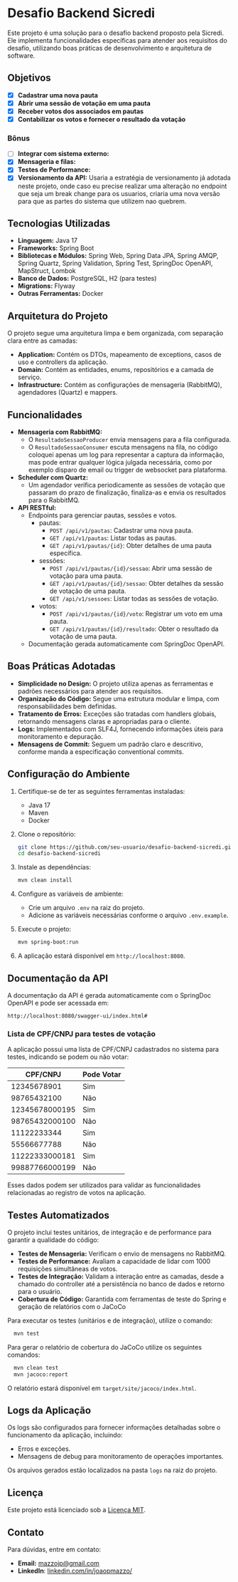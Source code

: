 
# Desafio Backend Sicredi

Este projeto é uma solução para o desafio backend proposto pela Sicredi. Ele implementa funcionalidades específicas para atender aos requisitos do desafio, utilizando boas práticas de desenvolvimento e arquitetura de software.

## Objetivos

- [x] **Cadastrar uma nova pauta**
- [x] **Abrir uma sessão de votação em uma pauta**
- [x] **Receber votos dos associados em pautas**
- [x] **Contabilizar os votos e fornecer o resultado da votação**

### Bônus
- [ ] **Integrar com sistema externo:**
- [x] **Mensageria e filas:**
- [x] **Testes de Performance:**
- [x] **Versionamento da API:** Usaria a estratégia de versionamento já adotada neste projeto, onde caso eu precise realizar uma alteração no endpoint que seja um break change para os usuarios, criaria uma nova versão para que as partes do sistema que utilizem nao quebrem. 

## Tecnologias Utilizadas

- **Linguagem:** Java 17
- **Frameworks:** Spring Boot
- **Bibliotecas e Módulos:** Spring Web, Spring Data JPA, Spring AMQP, Spring Quartz, Spring Validation, Spring Test, SpringDoc OpenAPI, MapStruct, Lombok
- **Banco de Dados:** PostgreSQL, H2 (para testes)
- **Migrations:** Flyway
- **Outras Ferramentas:** Docker

## Arquitetura do Projeto

O projeto segue uma arquitetura limpa e bem organizada, com separação clara entre as camadas:

- **Application:** Contém os DTOs, mapeamento de exceptions, casos de uso e controllers da aplicação.
- **Domain:** Contém as entidades, enums, repositórios e a camada de serviço.
- **Infrastructure:** Contém as configurações de mensageria (RabbitMQ), agendadores (Quartz) e mappers.

## Funcionalidades

- **Mensageria com RabbitMQ:**
    - O `ResultadoSessaoProducer` envia mensagens para a fila configurada.
    - O `ResultadoSessaoConsumer` escuta mensagens na fila, no código coloquei apenas um log para representar a captura da informação, mas pode entrar qualquer lógica julgada necessária, como por exemplo disparo de email ou trigger de websocket para plataforma.
- **Scheduler com Quartz:**
    - Um agendador verifica periodicamente as sessões de votação que passaram do prazo de finalização, finaliza-as e envia os resultados para o RabbitMQ.
- **API RESTful:**
    - Endpoints para gerenciar pautas, sessões e votos.
      - pautas:
        - `POST /api/v1/pautas`: Cadastrar uma nova pauta.
        - `GET /api/v1/pautas`: Listar todas as pautas.
        - `GET /api/v1/pautas/{id}`: Obter detalhes de uma pauta específica.
      - sessões:
        - `POST /api/v1/pautas/{id}/sessao`: Abrir uma sessão de votação para uma pauta.
        - `GET /api/v1/pautas/{id}/sessao`: Obter detalhes da sessão de votação de uma pauta.
        - `GET /api/v1/sessoes`: Listar todas as sessões de votação.
      - votos:
        - `POST /api/v1/pautas/{id}/voto`: Registrar um voto em uma pauta.
        - `GET /api/v1/pautas/{id}/resultado`: Obter o resultado da votação de uma pauta.
    - Documentação gerada automaticamente com SpringDoc OpenAPI.

## Boas Práticas Adotadas

- **Simplicidade no Design:** O projeto utiliza apenas as ferramentas e padrões necessários para atender aos requisitos.
- **Organização do Código:** Segue uma estrutura modular e limpa, com responsabilidades bem definidas.
- **Tratamento de Erros:** Exceções são tratadas com handlers globais, retornando mensagens claras e apropriadas para o cliente.
- **Logs:** Implementados com SLF4J, fornecendo informações úteis para monitoramento e depuração.
- **Mensagens de Commit:** Seguem um padrão claro e descritivo, conforme manda a especificação conventional commits.

## Configuração do Ambiente

1. Certifique-se de ter as seguintes ferramentas instaladas:
   - Java 17
   - Maven
   - Docker

2. Clone o repositório:
   ```bash
   git clone https://github.com/seu-usuario/desafio-backend-sicredi.git
   cd desafio-backend-sicredi
   ```

3. Instale as dependências:
   ```bash
   mvn clean install
   ```

4. Configure as variáveis de ambiente:
   - Crie um arquivo `.env` na raiz do projeto.
   - Adicione as variáveis necessárias conforme o arquivo `.env.example`.

5. Execute o projeto:
   ```bash
   mvn spring-boot:run
   ```
   
6. A aplicação estará disponível em `http://localhost:8080`.

## Documentação da API

A documentação da API é gerada automaticamente com o SpringDoc OpenAPI e pode ser acessada em:
```
http://localhost:8080/swagger-ui/index.html#
```

### Lista de CPF/CNPJ para testes de votação

A aplicação possui uma lista de CPF/CNPJ cadastrados no sistema para testes, indicando se podem ou não votar:

| CPF/CNPJ         | Pode Votar |
|------------------|------------|
| 12345678901      | Sim        |
| 98765432100      | Não        |
| 12345678000195   | Sim        |
| 98765432000100   | Não        |
| 11122233344      | Sim        |
| 55566677788      | Não        |
| 11222333000181   | Sim        |
| 99887766000199   | Não        |

Esses dados podem ser utilizados para validar as funcionalidades relacionadas ao registro de votos na aplicação.

## Testes Automatizados

O projeto inclui testes unitários, de integração e de performance para garantir a qualidade do código:

- **Testes de Mensageria:** Verificam o envio de mensagens no RabbitMQ.
- **Testes de Performance:** Avaliam a capacidade de lidar com 1000 requisições simultâneas de votos.
- **Testes de Integração:** Validam a interação entre as camadas, desde a chamado do controller até a persistência no banco de dados e retorno para o usuário.
- **Cobertura de Código:** Garantida com ferramentas de teste do Spring e geração de relatórios com o JaCoCo

Para executar os testes (unitários e de integração), utilize o comando:
```bash
  mvn test
```

Para gerar o relatório de cobertura do JaCoCo utilize os seguintes comandos:
```bash
  mvn clean test
  mvn jacoco:report
```
O relatório estará disponível em `target/site/jacoco/index.html`.

## Logs da Aplicação

Os logs são configurados para fornecer informações detalhadas sobre o funcionamento da aplicação, incluindo:


* Erros e exceções.
* Mensagens de debug para monitoramento de operações importantes.

Os arquivos gerados estão localizados na pasta `logs` na raiz do projeto.

## Licença

Este projeto está licenciado sob a [Licença MIT](LICENSE).

## Contato

Para dúvidas, entre em contato:
- **Email:** [mazzojp@gmail.com](mazzojp@gmail.com)
- **LinkedIn**: [linkedin.com/in/joaopmazzo/](linkedin.com/in/joaopmazzo/)

